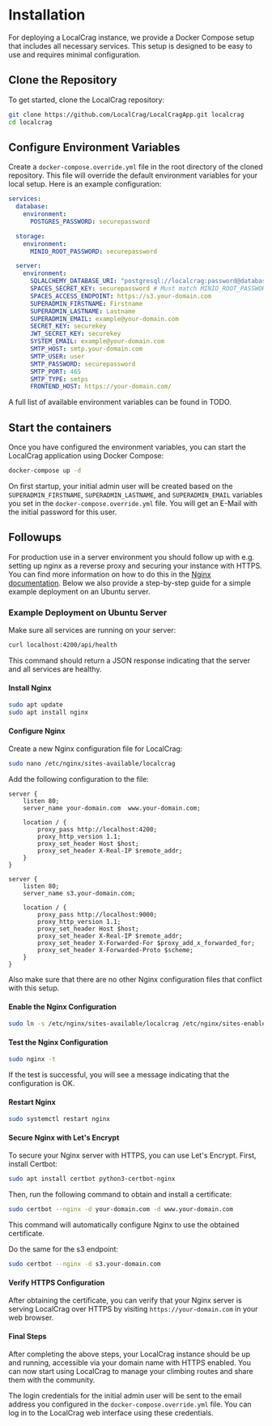 # Installation

For deploying a LocalCrag instance, we provide a Docker Compose setup that includes all necessary services. This setup is designed to be easy to use and requires minimal configuration.

## Clone the Repository

To get started, clone the LocalCrag repository:

```bash
git clone https://github.com/LocalCrag/LocalCragApp.git localcrag
cd localcrag
```
## Configure Environment Variables

Create a `docker-compose.override.yml` file in the root directory of the cloned repository. This file will override the default environment variables for your local setup. Here is an example configuration:

```yaml
services:
  database:
    environment:
      POSTGRES_PASSWORD: securepassword

  storage:
    environment:
      MINIO_ROOT_PASSWORD: securepassword

  server:
    environment:
      SQLALCHEMY_DATABASE_URI: "postgresql://localcrag:password@database/localcrag"
      SPACES_SECRET_KEY: securepassword # Must match MINIO_ROOT_PASSWORD of storage service
      SPACES_ACCESS_ENDPOINT: https://s3.your-domain.com
      SUPERADMIN_FIRSTNAME: Firstname
      SUPERADMIN_LASTNAME: Lastname
      SUPERADMIN_EMAIL: example@your-domain.com
      SECRET_KEY: securekey
      JWT_SECRET_KEY: securekey
      SYSTEM_EMAIL: example@your-domain.com
      SMTP_HOST: smtp.your-domain.com
      SMTP_USER: user
      SMTP_PASSWORD: securepassword
      SMTP_PORT: 465
      SMTP_TYPE: smtps
      FRONTEND_HOST: https://your-domain.com/
```

A full list of available environment variables can be found in TODO.

## Start the containers

Once you have configured the environment variables, you can start the LocalCrag application using Docker Compose:

```bash 
docker-compose up -d
```

On first startup, your initial admin user will be created based on the `SUPERADMIN_FIRSTNAME`, `SUPERADMIN_LASTNAME`, and `SUPERADMIN_EMAIL` variables you set in the `docker-compose.override.yml` file.
You will get an E-Mail with the initial password for this user.

## Followups

For production use in a server environment you should follow up with e.g. setting up nginx as a reverse proxy and securing your instance with HTTPS. You can find more information on how to do this in the [Nginx documentation](https://nginx.org/en/docs/). Below we also provide a step-by-step guide for a simple example deployment on an Ubuntu server.

### Example Deployment on Ubuntu Server

Make sure all services are running on your server:

```bash
curl localhost:4200/api/health
```

This command should return a JSON response indicating that the server and all services are healthy.

#### Install Nginx

```bash
sudo apt update
sudo apt install nginx
``` 

#### Configure Nginx

Create a new Nginx configuration file for LocalCrag:

```bash 
sudo nano /etc/nginx/sites-available/localcrag
```

Add the following configuration to the file:

```nginx
server {
    listen 80;
    server_name your-domain.com  www.your-domain.com;

    location / {
        proxy_pass http://localhost:4200;
        proxy_http_version 1.1;
        proxy_set_header Host $host;
        proxy_set_header X-Real-IP $remote_addr;
    }
}

server {
    listen 80;
    server_name s3.your-domain.com;

    location / {
        proxy_pass http://localhost:9000;
        proxy_http_version 1.1;
        proxy_set_header Host $host;
        proxy_set_header X-Real-IP $remote_addr;
        proxy_set_header X-Forwarded-For $proxy_add_x_forwarded_for;
        proxy_set_header X-Forwarded-Proto $scheme;
    }
}
```

Also make sure that there are no other Nginx configuration files that conflict with this setup.


#### Enable the Nginx Configuration

```bash
sudo ln -s /etc/nginx/sites-available/localcrag /etc/nginx/sites-enabled/
```

#### Test the Nginx Configuration

```bash
sudo nginx -t
```

If the test is successful, you will see a message indicating that the configuration is OK.  

#### Restart Nginx

```bash
sudo systemctl restart nginx
```

#### Secure Nginx with Let's Encrypt

To secure your Nginx server with HTTPS, you can use Let's Encrypt. First, install Certbot:

```bash
sudo apt install certbot python3-certbot-nginx
```

Then, run the following command to obtain and install a certificate:

```bash
sudo certbot --nginx -d your-domain.com -d www.your-domain.com
```

This command will automatically configure Nginx to use the obtained certificate.

Do the same for the s3 endpoint:

```bash
sudo certbot --nginx -d s3.your-domain.com
```

#### Verify HTTPS Configuration

After obtaining the certificate, you can verify that your Nginx server is serving LocalCrag over HTTPS by visiting `https://your-domain.com` in your web browser.

#### Final Steps

After completing the above steps, your LocalCrag instance should be up and running, accessible via your domain name with HTTPS enabled. You can now start using LocalCrag to manage your climbing routes and share them with the community.

The login credentials for the initial admin user will be sent to the email address you configured in the `docker-compose.override.yml` file. You can log in to the LocalCrag web interface using these credentials.
